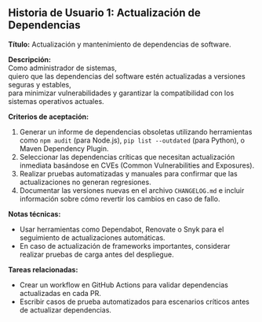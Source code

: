 ## Historia de Usuario 1: Actualización de Dependencias
**Título:** Actualización y mantenimiento de dependencias de software.

**Descripción:**  
Como administrador de sistemas,  
quiero que las dependencias del software estén actualizadas a versiones seguras y estables,  
para minimizar vulnerabilidades y garantizar la compatibilidad con los sistemas operativos actuales.

**Criterios de aceptación:**
1. Generar un informe de dependencias obsoletas utilizando herramientas como `npm audit` (para Node.js), `pip list --outdated` (para Python), o Maven Dependency Plugin.
2. Seleccionar las dependencias críticas que necesitan actualización inmediata basándose en CVEs (Common Vulnerabilities and Exposures).
3. Realizar pruebas automatizadas y manuales para confirmar que las actualizaciones no generan regresiones.
4. Documentar las versiones nuevas en el archivo `CHANGELOG.md` e incluir información sobre cómo revertir los cambios en caso de fallo.

**Notas técnicas:**
- Usar herramientas como Dependabot, Renovate o Snyk para el seguimiento de actualizaciones automáticas.
- En caso de actualización de frameworks importantes, considerar realizar pruebas de carga antes del despliegue.

**Tareas relacionadas:**
- Crear un workflow en GitHub Actions para validar dependencias actualizadas en cada PR.
- Escribir casos de prueba automatizados para escenarios críticos antes de actualizar dependencias.
